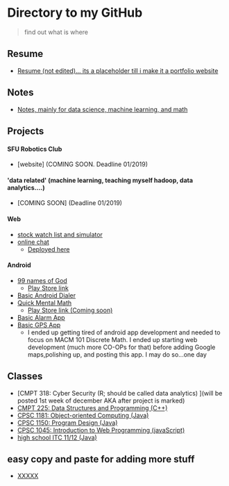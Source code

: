 # Directory to my GitHub

>find out what is where 

## Resume
* [Resume (not edited)... its a placeholder till i make it a portfolio website](https://alik604.github.io/)

## Notes
* [Notes, mainly for data science, machine learning, and math](https://github.com/alik604/Notes)


## Projects 

#### SFU Robotics Club
* [website] (COMING SOON. Deadline 01/2019)

#### 'data related' (machine learning, teaching myself hadoop, data analytics....) 
* [COMING SOON] (Deadline 01/2019)

#### Web
* [stock watch list and simulator](https://github.com/alik604/stockApp)
* [online chat](https://github.com/alik604/ChatIO-online-chat-app)
  + [Deployed here](http://whispering-island-50637.herokuapp.com/?)

#### Android 
* [99 names of God](https://github.com/alik604/theNamesOfAllah)
  + [Play Store link](https://play.google.com/store/apps/details?id=com.khizrpardhan.thenamesofallah)
* [Basic Android Dialer](https://github.com/alik604/MyPhoneDialer)
* [Quick Mental Math](https://github.com/alik604/QuickMentalMath)
  + [Play Store link (Coming soon)](https://play.google.com/store/apps/developer?id=Khizr+Ali+Pardhan)
* [Basic Alarm App](https://github.com/alik604/basicAlarmApp-vibOnly)
* [Basic GPS App](https://github.com/alik604/android-GPS)
  + I ended up getting tired of android app development and needed to focus on MACM 101 Discrete Math. I ended up starting web development (much more CO-OPs for that) before adding Google maps,polishing up, and posting this app. I may do so...one day 
  
## Classes
* [CMPT 318: Cyber Security (R; should be called data analytics) ](will be posted 1st week of december AKA after project is marked)
* [CMPT 225: Data Structures and Programming (C++)](https://github.com/alik604/CMPT225)
* [CPSC 1181: Object-oriented Computing (Java)](https://github.com/alik604/CPSC1181-OOP_in_Java)
* [CPSC 1150: Program Design (Java)](https://github.com/alik604/CPSC1150)
* [CPSC 1045: Introduction to Web Programming (javaScript)](https://github.com/alik604/CPSC1045)
* [high school ITC 11/12 (Java)](https://github.com/alik604/high-school-java)


## easy copy and paste for adding more stuff 
* [XXXXX](YYYYYY)
